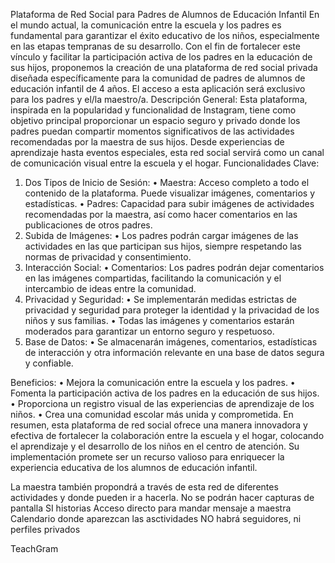 Plataforma de Red Social para Padres de Alumnos de Educación Infantil
En el mundo actual, la comunicación entre la escuela y los padres es fundamental para garantizar el éxito educativo de los niños, especialmente en las etapas tempranas de su desarrollo. Con el fin de fortalecer este vínculo y facilitar la participación activa de los padres en la educación de sus hijos, proponemos la creación de una plataforma de red social privada diseñada específicamente para la comunidad de padres de alumnos de educación infantil de 4 años. El acceso a esta aplicación será exclusivo para los padres y el/la maestro/a.
Descripción General:
Esta plataforma, inspirada en la popularidad y funcionalidad de Instagram, tiene como objetivo principal proporcionar un espacio seguro y privado donde los padres puedan compartir momentos significativos de las actividades recomendadas por la maestra de sus hijos. Desde experiencias de aprendizaje hasta eventos especiales, esta red social servirá como un canal de comunicación visual entre la escuela y el hogar.
Funcionalidades Clave:
1.	Dos Tipos de Inicio de Sesión:
  •	Maestra: Acceso completo a todo el contenido de la plataforma. Puede visualizar imágenes, comentarios y estadísticas.
  •	Padres: Capacidad para subir imágenes de actividades recomendadas por la maestra, así como hacer comentarios en las publicaciones de otros padres.
2.	Subida de Imágenes:
  •	Los padres podrán cargar imágenes de las actividades en las que participan sus hijos, siempre respetando las normas de privacidad y consentimiento.
3.	Interacción Social:
  •	Comentarios: Los padres podrán dejar comentarios en las imágenes compartidas, facilitando la comunicación y el intercambio de ideas entre la comunidad.
4.	Privacidad y Seguridad:
  •	Se implementarán medidas estrictas de privacidad y seguridad para proteger la identidad y la privacidad de los niños y sus familias.
  •	Todas las imágenes y comentarios estarán moderados para garantizar un entorno seguro y respetuoso.
5.	Base de Datos:
  •	Se almacenarán imágenes, comentarios, estadísticas de interacción y otra información relevante en una base de datos segura y confiable.



Beneficios:
  •	Mejora la comunicación entre la escuela y los padres.
  •	Fomenta la participación activa de los padres en la educación de sus hijos.
  •	Proporciona un registro visual de las experiencias de aprendizaje de los niños.
  •	Crea una comunidad escolar más unida y comprometida.
En resumen, esta plataforma de red social ofrece una manera innovadora y efectiva de fortalecer la colaboración entre la escuela y el hogar, colocando el aprendizaje y el desarrollo de los niños en el centro de atención. Su implementación promete ser un recurso valioso para enriquecer la experiencia educativa de los alumnos de educación infantil.



La maestra también propondrá a través de esta red de diferentes actividades y donde pueden ir a hacerla. 
No se podrán hacer capturas de pantalla
SI historias
Acceso directo para mandar mensaje a maestra
Calendario donde aparezcan las asctividades
NO habrá seguidores, ni perfiles privados


TeachGram
